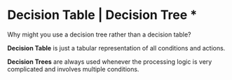 # Decision Table | Decision Tree *

Why might you use a decision tree rather than a decision table?

**Decision Table** is just a tabular representation of all conditions and actions.

 **Decision Trees** are always used whenever the processing logic is very complicated and involves multiple conditions.
